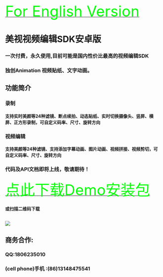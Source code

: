 <a href="https://github.com/GuiTom/Meishi_VideoEdit_SDK/blob/master/README_English.md"><font color="#00ff00" size=24>For English Version</font></a>
# 美视视频编辑SDK安卓版
### 一次付费，永久使用,目前可能是国内性价比最高的视频编辑SDK
### 独创Animation 视频贴纸、文字动画。
## 功能简介
### 录制
#### 支持实时美颜等24种滤镜、断点续拍、动态贴纸、实时切换摄像头、竖屏、横屏、正方形录制，可自定义码率、尺寸、旋转方向
### 视频编辑
#### 支持美颜等24种滤镜、支持添加字幕动画、图片动画、视频拼接、视频剪切，可自定义码率、尺寸、旋转方向
### 代码及API文档即将上线，敬请期待！
<a href="https://github.com/GuiTom/Meishi_VideoEdit_SDK/blob/master/meishi_signed_align.apk?raw=true"><font color="#00ff00" size=24>点此下载Demo安装包</font></a>
#### 或扫描二维码下载
## ![](https://qr.api.cli.im/qr?data=https%253A%252F%252Fgithub.com%252FGuiTom%252FMeishi_VideoEdit_SDK%252Fblob%252Fmaster%252Fmeishi_signed_align.apk%253Fraw%253Dtrue&level=H&transparent=false&bgcolor=%23ffffff&forecolor=%23000000&blockpixel=12&marginblock=1&logourl=&size=280&kid=cliim&key=d46aaf359b5794be0c7e971a2673d7af)
## 商务合作:
### QQ:1806235010
### (cell phone)手机  :(86)13148475541


